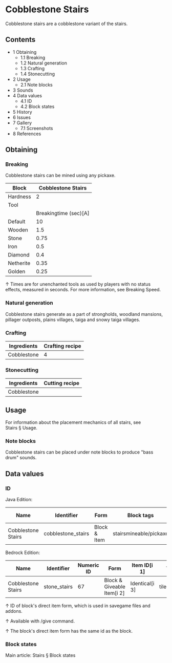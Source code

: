# Cobblestone Stairs
Cobblestone stairs are a cobblestone variant of the stairs.

## Contents
- 1 Obtaining
	- 1.1 Breaking
	- 1.2 Natural generation
	- 1.3 Crafting
	- 1.4 Stonecutting
- 2 Usage
	- 2.1 Note blocks
- 3 Sounds
- 4 Data values
	- 4.1 ID
	- 4.2 Block states
- 5 History
- 6 Issues
- 7 Gallery
	- 7.1 Screenshots
- 8 References

## Obtaining
### Breaking
Cobblestone stairs can be mined using any pickaxe.

| Block     | Cobblestone Stairs    |
|-----------|-----------------------|
| Hardness  | 2                     |
| Tool      |                       |
|           | Breakingtime (sec)[A] |
| Default   | 10                    |
| Wooden    | 1.5                   |
| Stone     | 0.75                  |
| Iron      | 0.5                   |
| Diamond   | 0.4                   |
| Netherite | 0.35                  |
| Golden    | 0.25                  |


↑ Times are for unenchanted tools as used by players with no status effects, measured in seconds. For more information, see Breaking Speed.


### Natural generation
Cobblestone stairs generate as a part of strongholds, woodland mansions, pillager outposts, plains villages, taiga and snowy taiga villages.

### Crafting
| Ingredients | Crafting recipe |
|-------------|-----------------|
| Cobblestone | 4               |

### Stonecutting
| Ingredients | Cutting recipe |
|-------------|----------------|
| Cobblestone |                |

## Usage
For information about the placement mechanics of all stairs, see Stairs § Usage.

### Note blocks
Cobblestone stairs can be placed under note blocks to produce "bass drum" sounds.

## Data values
### ID
Java Edition:

| Name               | Identifier         | Form         | Block tags             | Item tags | Translation key                    |
|--------------------|--------------------|--------------|------------------------|-----------|------------------------------------|
| Cobblestone Stairs | cobblestone_stairs | Block & Item | stairsmineable/pickaxe | stairs    | block.minecraft.cobblestone_stairs |

Bedrock Edition:

| Name               | Identifier   | Numeric ID | Form                       | Item ID[i 1]   | Translation key        |
|--------------------|--------------|------------|----------------------------|----------------|------------------------|
| Cobblestone Stairs | stone_stairs | 67         | Block & Giveable Item[i 2] | Identical[i 3] | tile.stone_stairs.name |


↑ ID of block's direct item form, which is used in savegame files and addons.

↑ Available with /give command.

↑ The block's direct item form has the same id as the block.


### Block states
Main article: Stairs § Block states
